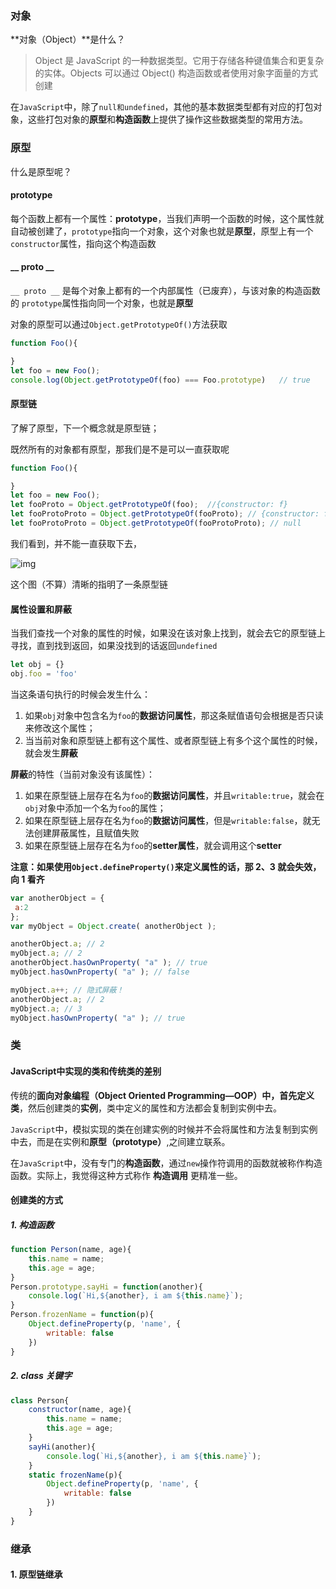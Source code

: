 ### 对象

**对象（Object）**是什么？

> Object 是 JavaScript 的一种数据类型。它用于存储各种键值集合和更复杂的实体。Objects 可以通过 Object()  构造函数或者使用对象字面量的方式创建

在`JavaScript`中，除了`null和undefined`，其他的基本数据类型都有对应的打包对象，这些打包对象的**原型**和**构造函数**上提供了操作这些数据类型的常用方法。

### 原型

什么是原型呢？

#### prototype

每个函数上都有一个属性：**prototype**，当我们声明一个函数的时候，这个属性就自动被创建了，`prototype`指向一个对象，这个对象也就是**原型**，原型上有一个`constructor`属性，指向这个构造函数

#### __ proto __

`__ proto __` 是每个对象上都有的一个内部属性（已废弃），与该对象的构造函数的 `prototype`属性指向同一个对象，也就是**原型**

对象的原型可以通过`Object.getPrototypeOf()`方法获取

```javascript
function Foo(){

}
let foo = new Foo();
console.log(Object.getPrototypeOf(foo) === Foo.prototype)	// true
```

#### 原型链

了解了原型，下一个概念就是原型链；

既然所有的对象都有原型，那我们是不是可以一直获取呢

```javascript
function Foo(){

}
let foo = new Foo();
let fooProto = Object.getPrototypeOf(foo);	//{constructor: f}
let fooProtoProto = Object.getPrototypeOf(fooProto); // {constructor: f, ...}
let fooProtoProto = Object.getPrototypeOf(fooProtoProto); // null
```

我们看到，并不能一直获取下去，

![img](https://p1-jj.byteimg.com/tos-cn-i-t2oaga2asx/gold-user-assets/2018/3/13/1621e8a9bcb0872d~tplv-t2oaga2asx-watermark.awebp)

这个图（不算）清晰的指明了一条原型链



#### 属性设置和屏蔽

当我们查找一个对象的属性的时候，如果没在该对象上找到，就会去它的原型链上寻找，直到找到返回，如果没找到的话返回`undefined`

```javascript
let obj = {}
obj.foo = 'foo'
```

当这条语句执行的时候会发生什么：

1. 如果`obj`对象中包含名为`foo`的**数据访问属性**，那这条赋值语句会根据是否只读来修改这个属性；
2. 当当前对象和原型链上都有这个属性、或者原型链上有多个这个属性的时候，就会发生**屏蔽**

**屏蔽**的特性（当前对象没有该属性）：

1. 如果在原型链上层存在名为`foo`的**数据访问属性**，并且`writable:true`，就会在`obj`对象中添加一个名为`foo`的属性；
2. 如果在原型链上层存在名为`foo`的**数据访问属性**，但是`writable:false`，就无法创建屏蔽属性，且赋值失败
3. 如果在原型链上层存在名为`foo`的**setter属性**，就会调用这个**setter**

**注意：如果使用`Object.defineProperty()`来定义属性的话，那 2、3 就会失效，向 1 看齐**

```javascript
var anotherObject = {
 a:2
};
var myObject = Object.create( anotherObject );

anotherObject.a; // 2
myObject.a; // 2 
anotherObject.hasOwnProperty( "a" ); // true
myObject.hasOwnProperty( "a" ); // false

myObject.a++; // 隐式屏蔽！
anotherObject.a; // 2
myObject.a; // 3
myObject.hasOwnProperty( "a" ); // true
```



### 类

#### JavaScript中实现的类和传统类的差别

传统的**面向对象编程（Object Oriented Programming—OOP）**中，首先定义**类**，然后创建类的**实例**，类中定义的属性和方法都会复制到实例中去。

`JavaScript`中，模拟实现的类在创建实例的时候并不会将属性和方法复制到实例中去，而是在实例和**原型（prototype）**,之间建立联系。

在`JavaScript`中，没有专门的**构造函数**，通过`new`操作符调用的函数就被称作构造函数。实际上，我觉得这种方式称作  **构造调用**  更精准一些。



#### 创建类的方式

##### 1. 构造函数

```javascript
function Person(name, age){
	this.name = name;
    this.age = age;
}
Person.prototype.sayHi = function(another){
    console.log(`Hi,${another}, i am ${this.name}`);
}
Person.frozenName = function(p){
	Object.defineProperty(p, 'name', {
    	writable: false
	})
}
```

##### 2. class 关键字

```javascript
class Person{
	constructor(name, age){
        this.name = name;
        this.age = age;
    }
    sayHi(another){
        console.log(`Hi,${another}, i am ${this.name}`);
    }
    static frozenName(p){
        Object.defineProperty(p, 'name', {
    		writable: false
		})
    }
}
```

### 继承

#### 1. 原型链继承

```javascript

```

